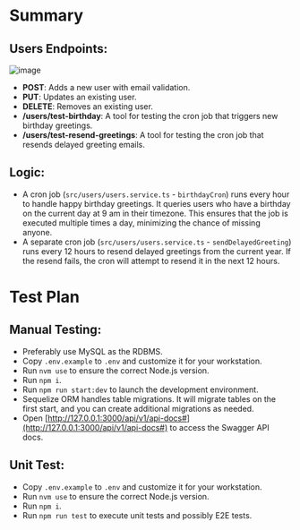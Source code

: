 # Summary

## Users Endpoints:
![image](https://github.com/auliawiguna/sdt/assets/26473549/f2c258fc-010e-4c51-ac50-c707b22493cb)
  - **POST**: Adds a new user with email validation.
  - **PUT**: Updates an existing user.
  - **DELETE**: Removes an existing user.
  - **/users/test-birthday**: A tool for testing the cron job that triggers new birthday greetings.
  - **/users/test-resend-greetings**: A tool for testing the cron job that resends delayed greeting emails.

## Logic:
  - A cron job (`src/users/users.service.ts` - `birthdayCron`) runs every hour to handle happy birthday greetings. It queries users who have a birthday on the current day at 9 am in their timezone. This ensures that the job is executed multiple times a day, minimizing the chance of missing anyone.
  - A separate cron job (`src/users/users.service.ts` - `sendDelayedGreeting`) runs every 12 hours to resend delayed greetings from the current year. If the resend fails, the cron will attempt to resend it in the next 12 hours.

# Test Plan
## Manual Testing:
  - Preferably use MySQL as the RDBMS.
  - Copy `.env.example` to `.env` and customize it for your workstation.
  - Run `nvm use` to ensure the correct Node.js version.
  - Run `npm i`.
  - Run `npm run start:dev` to launch the development environment.
  - Sequelize ORM handles table migrations. It will migrate tables on the first start, and you can create additional migrations as needed.
  - Open [http://127.0.0.1:3000/api/v1/api-docs#](http://127.0.0.1:3000/api/v1/api-docs#) to access the Swagger API docs.

## Unit Test:
  - Copy `.env.example` to `.env` and customize it for your workstation.
  - Run `nvm use` to ensure the correct Node.js version.
  - Run `npm i`.
  - Run `npm run test` to execute unit tests and possibly E2E tests.
